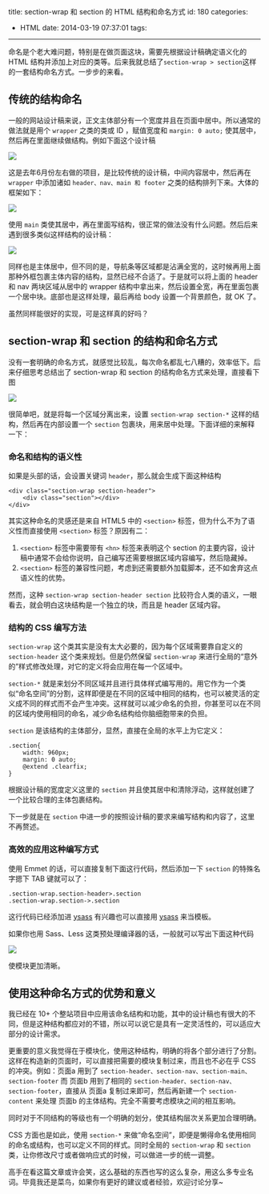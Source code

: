 title: section-wrap 和 section 的 HTML 结构和命名方式
id: 180
categories:
  - HTML
date: 2014-03-19 07:37:01
tags:
---

命名是个老大难问题，特别是在做页面这块，需要先根据设计稿确定语义化的 HTML 结构并添加上对应的类等。后来我就总结了`section-wrap > section`这样的一套结构命名方式。一步步的来看。

<!-- more -->

## 传统的结构命名

一般的网站设计稿来说，正文主体部分有一个宽度并且在页面中居中。所以通常的做法就是用个 `wrapper` 之类的类或 ID ，赋值宽度和 `margin: 0 auto;` 使其居中，然后再在里面继续做结构。例如下面这个设计稿

![](http://jiangshui.b0.upaiyun.com/blog/2014/03/section0.jpg)

这是去年6月份左右做的项目，是比较传统的设计稿，中间内容居中，然后再在 `wrapper` 中添加诸如 `header、nav、main 和 footer` 之类的结构排列下来。大体的框架如下：

![](http://jiangshui.b0.upaiyun.com/blog/2014/03/section1.jpg)

使用 `main` 类使其居中，再在里面写结构，很正常的做法没有什么问题。然后后来遇到很多类似这样结构的设计稿：

![](http://jiangshui.b0.upaiyun.com/blog/2014/03/section2.jpg)

同样也是主体居中，但不同的是，导航条等区域都是沾满全宽的，这时候再用上面那种外框包裹主体内容的结构，显然已经不合适了。于是就可以将上面的 header 和 nav 两块区域从居中的 wrapper 结构中拿出来，然后设置全宽，再在里面包裹一个居中块。底部也是这样处理，最后再给 body 设置一个背景颜色，就 OK 了。

虽然同样能很好的实现，可是这样真的好吗？

## section-wrap 和 section 的结构和命名方式

没有一套明确的命名方式，就感觉比较乱，每次命名都乱七八糟的，效率低下。后来仔细思考总结出了 section-wrap 和 section 的结构命名方式来处理，直接看下图

![](http://jiangshui.b0.upaiyun.com/blog/2014/03/section3.jpg)

很简单吧，就是将每一个区域分离出来，设置 `section-wrap section-*` 这样的结构，然后再在内部设置一个 `section` 包裹块，用来居中处理。下面详细的来解释一下：

### 命名和结构的语义性

如果是头部的话，会设置关键词 `header`，那么就会生成下面这种结构

    <div class="section-wrap section-header">
        <div class="section"></div>
    </div>
    

其实这种命名的灵感还是来自 HTML5 中的 `<section>` 标签，但为什么不为了语义性而直接使用 `<section>` 标签？原因有二：

1.  `<section>` 标签中需要带有 `<hn>` 标签来表明这个 section 的主要内容，设计稿中通常不会给你说明，自己编写还需要根据区域内容编写，然后隐藏掉。
2.  `<section>` 标签的兼容性问题，考虑到还需要额外加载脚本，还不如舍弃这点语义性的优势。

然而，这种 `section-wrap section-header section` 比较符合人类的语义，一眼看去，就会明白这块结构是一个独立的块，而且是 header 区域内容。

### 结构的 CSS 编写方法

`section-wrap` 这个类其实是没有太大必要的，因为每个区域需要靠自定义的 `section-header` 这个类来规划。但是仍然保留 `section-wrap` 来进行全局的“意外的”样式修改处理，对它的定义将会应用在每一个区域中。

`section-*` 就是来划分不同区域并且进行具体样式编写用的。用它作为一个类似“命名空间”的分割，这样即便是在不同的区域中相同的结构，也可以被灵活的定义成不同的样式而不会产生冲突。这样就可以减少命名的负担，你甚至可以在不同的区域内使用相同的命名，减少命名结构给你脑细胞带来的负担。

`section` 是该结构的主体部分，显然，直接在全局的水平上为它定义：

    .section{
        width: 960px;
        margin: 0 auto;
        @extend .clearfix;
    }
    

根据设计稿的宽度定义这里的 `section` 并且使其居中和清除浮动，这样就创建了一个比较合理的主体包裹结构。

下一步就是在 `section` 中进一步的按照设计稿的要求来编写结构和内容了，这里不再赘述。

### 高效的应用这种编写方式

使用 Emmet 的话，可以直接复制下面这行代码，然后添加一下 `section` 的特殊名字摁下 TAB 键就可以了：

    .section-wrap.section-header>.section
    .section-wrap.section->.section

这行代码已经添加进 [ysass](https://github.com/yujiangshui/ysass/blob/master/html/index.html) 有兴趣也可以直接用 [ysass](https://github.com/yujiangshui/ysass) 来当模板。

如果你也用 Sass、Less 这类预处理编译器的话，一般就可以写出下面这种代码

![](http://jiangshui.b0.upaiyun.com/blog/2014/03/section4.jpg)

使模块更加清晰。

## 使用这种命名方式的优势和意义

我已经在 10+ 个整站项目中应用该命名结构和功能，其中的设计稿也有很大的不同，但是这种结构都应对的不错，所以可以说它是具有一定灵活性的，可以适应大部分的设计需求。

更重要的意义我觉得在于模块化，使用这种结构，明确的将各个部分进行了分割。这样在构造新的页面时，可以直接把需要的模块复制过来，而且也不必在乎 CSS 的冲突。例如：页面a 用到了 `section-header、section-nav、section-main、section-footer` 而 页面b 用到了相同的 `section-header、section-nav、section-footer`，直接从 页面a 复制过来即可，然后再新建一个 `section-content` 来处理 页面b 的主体结构。完全不需要考虑模块之间的相互影响。

同时对于不同结构的等级也有一个明确的划分，使其结构层次关系更加合理明确。

CSS 方面也是如此，使用 `section-*` 来做“命名空间”，即便是懒得命名使用相同的命名或结构，也可以定义不同的样式。同时全局的 `section-wrap` 和 `section` 类，让你修改尺寸或者做响应式的时候，可以做进一步的统一调整。

高手在看这篇文章或许会笑，这么基础的东西也写的这么复杂，用这么多专业名词。毕竟我还是菜鸟，如果你有更好的建议或者经验，欢迎讨论分享~
